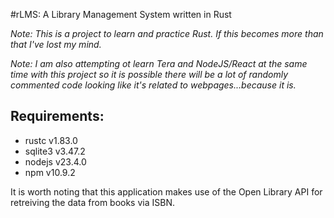 #rLMS: A Library Management System written in Rust

*Note: This is a project to learn and practice Rust. If this becomes more than that I've lost my mind.*

*Note: I am also attempting ot learn Tera and NodeJS/React at the same time with
this project so it is possible there will be a lot of randomly commented
code looking like it's related to webpages...because it is.*
## Requirements: 
* rustc v1.83.0
* sqlite3 v3.47.2
* nodejs v23.4.0
* npm v10.9.2

It is worth noting that this application makes use of the Open Library API for retreiving the data from books via ISBN.